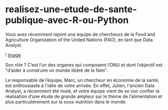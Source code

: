 # realisez-une-etude-de-sante-publique-avec-R-ou-Python

Vous avez récemment rejoint une équipe de chercheurs de la Food and Agriculture Organization of the United Nations (FAO), en tant que Data Analyst.

! [Image](https://github.com/user-attachments/assets/5fc2b3a4-8ff9-4f3f-8904-d1d33d2f9a99)

Son rôle ? C’est l’un des organes qui composent l’ONU et dont l’objectif est "d’aider à construire un monde libéré de la faim". 

 
Le responsable de l’équipe, Marc, un chercheur en économie de la santé, est enthousiaste à l'idée de votre arrivée. En effet, Julien, l'ancien Data Analyst, a récemment été muté, et votre équipe vient de se voir confier la réalisation d’une étude de grande ampleur sur le thème de l’alimentation et plus particulièrement sur la sous-nutrition dans le monde.
